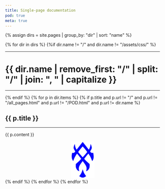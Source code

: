 ```yaml
---
title: Single-page documentation
pod: true
meta: true
---
```


{% assign dirs = site.pages | group_by: "dir" | sort: "name" %} 

{% for dir in dirs %}
{%if dir.name != "/" and dir.name != "/assets/css/" %}
*****
# {{ dir.name | remove_first: "/" | split: "/" | join: ", " | capitalize }}
*****
{% endif %}
  {% for p in dir.items %}
    {% if p.title and p.url != "/" and p.url != "/all_pages.html" and p.url != "/POD.html"  and p.url != dir.name %}
## {{ p.title }}
************
{{ p.content }}
<center class="pagebreak"><img src="/images/pod.svg" width=75 height=120 class="noprint" ></center>
    {% endif %}
  {% endfor %}
{% endfor %}

